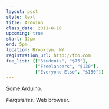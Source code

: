```yaml
---
layout: post
style: text
title: Arduino
class_date: 2011-8-16
upcoming: true
start: 12pm
end: 5pm
location: Brooklyn, NY
registration_url: http://foo.com
fee_list: [["Students", "$75"],
           ["Freelancers", "$130"],
           ["Everyone Else", "$150"]]
---
```


Some Arduino.

*Perquisites:* Web browser.
